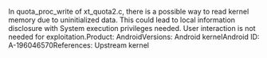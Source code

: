 In quota_proc_write of xt_quota2.c, there is a possible way to read kernel memory due to uninitialized data. This could lead to local information disclosure with System execution privileges needed. User interaction is not needed for exploitation.Product: AndroidVersions: Android kernelAndroid ID: A-196046570References: Upstream kernel